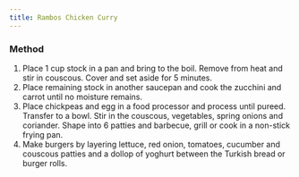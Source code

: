 ```yaml
---
title: Rambos Chicken Curry
---
```


### Method
1. Place 1 cup stock in a pan and bring to the boil.  Remove from heat and stir in couscous. Cover and set aside for 5 minutes.
2. Place remaining stock in another saucepan and cook the zucchini and carrot until no moisture remains. 
3. Place chickpeas and egg in a food processor and process until pureed. Transfer to a bowl. Stir in the couscous, vegetables, spring onions and coriander.  Shape into 6 patties and barbecue, grill or cook in a non-stick frying pan. 
4. Make burgers by layering lettuce, red onion, tomatoes, cucumber and couscous patties and a dollop of yoghurt between the Turkish bread or burger rolls.